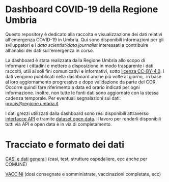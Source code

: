 # Dashboard COVID-19 della Regione Umbria

Questo repository è dedicato alla raccolta e visualizzazione dei dati relativi all'emergenza COVID-19 in Umbria. Qui sono disponibili informazioni per gli sviluppatori e i _data scientist/data journalist_ interessati a contribuire all'analisi dei dati sull'emergenza in corso.

La dashboard è stata realizzata dalla Regione Umbria allo scopo di informare i cittadini e mettere a disposizione in modo trasparente i dati raccolti, utili ai soli fini comunicativi e informativi, sotto [licenza CC-BY-4.0](https://creativecommons.org/licenses/by/4.0/deed.it).
I dati vengono pubblicati nella dashboard anche più volte al giorno,  in base al loro aggiornamento progressivo e dopo validazione da parte del COR. Occorre quindi fare riferimento a data ed orario indicati per ogni informazione. Inoltre, non tutte le fonti dati sono aggiornate con la stessa cadenza temporale. Per eventuali segnalazioni sui dati: [prociv@regione.umbria.it](mailto:prociv@regione.umbria.it)

I dati grezzi utilizzati dalla dashboard sono resi disponibili attraverso [interfacce API](https://apistore.regione.umbria.it/store/apis/info?name=COVID-19&version=1.0.0&provider=admin&tag=Agenda%20digitale-group) e tramite [dataset open data](http://dati.umbria.it/group/protezione-civile). Il lavoro per renderli disponibili tutti via API e open data è in via di completamento.

# Tracciato e formato dei dati 

[CASI e dati generali](README_casi) (casi, test, strutture ospedaliere, ecc anche per COMUNE)

[VACCINI](README_vaccini) (dosi consegnate e somministrate, vaccinazioni completate, ecc)

